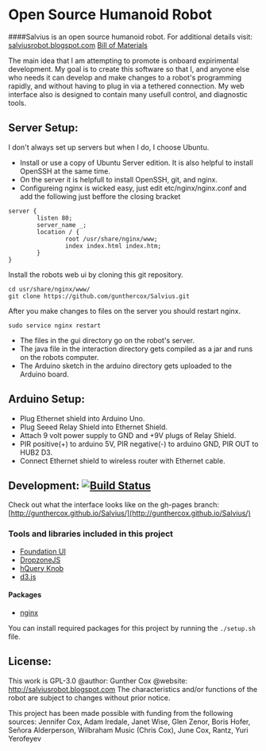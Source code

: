 # Open Source Humanoid Robot

####Salvius is an open source humanoid robot. For additional details visit: [salviusrobot.blogspot.com](http://salviusrobot.blogspot.com)
[Bill of Materials](http://salviusrobot.blogspot.com/p/resources.html)

The main idea that I am attempting to promote is onboard expirimental development. My goal is to create this software
so that I, and anyone else who needs it can develop and make changes to a robot's programming rapidly, and without
having to plug in via a tethered connection. My web interface also is designed to contain many usefull control, and
diagnostic tools.

## Server Setup:
I don't always set up servers but when I do, I choose Ubuntu.
* Install or use a copy of Ubuntu Server edition. It is also helpful to install OpenSSH at the same time.
* On the server it is helpfull to install OpenSSH, git, and nginx.
* Configureing nginx is wicked easy, just edit etc/nginx/nginx.conf and add the following just beffore the closing bracket

```
server {
        listen 80;
        server_name _;
        location / {
                root /usr/share/nginx/www;
                index index.html index.htm;
        }
}
```

Install the robots web ui by cloning this git repository.
```
cd usr/share/nginx/www/
git clone https://github.com/gunthercox/Salvius.git
```

After you make changes to files on the server you should restart nginx.
```
sudo service nginx restart
```

* The files in the gui directory go on the robot's server.
* The java file in the interaction directory gets compiled as a jar and runs on the robots computer.
* The Arduino sketch in the arduino directory gets uploaded to the Arduino board.

## Arduino Setup:
* Plug Ethernet shield into Arduino Uno.
* Plug Seeed Relay Shield into Ethernet Shield.
* Attach 9 volt power supply to GND and +9V plugs of Relay Shield.
* PIR positive(+) to arduino 5V, PIR negative(-) to arduino GND, PIR OUT to HUB2 D3.
* Connect Ethernet shield to wireless router with Ethernet cable.

## Development: [![Build Status](https://travis-ci.org/gunthercox/Salvius.png?branch=master)](https://travis-ci.org/gunthercox/Salvius)

Check out what the interface looks like on the gh-pages branch: [http://gunthercox.github.io/Salvius/](http://gunthercox.github.io/Salvius/)

### Tools and libraries included in this project
* [Foundation UI](http://foundation.zurb.com)
* [DropzoneJS](http://www.dropzonejs.com)
* [hQuery Knob](http://anthonyterrien.com/knob/)
* [d3.js](http://d3js.org)

#### Packages
* [nginx](http://wiki.nginx.org)

You can install required packages for this project by running the ```./setup.sh``` file.

## License:
This work is GPL-3.0
@author: Gunther Cox
@website: http://salviusrobot.blogspot.com
The characteristics and/or functions of the robot are subject to changes without prior notice.

This project has been made possible with funding from the following sources:
Jennifer Cox, Adam Iredale, Janet Wise, Glen Zenor, Boris Hofer, Señora Alderperson, Wilbraham Music (Chris Cox), June Cox, Rantz, Yuri Yerofeyev
